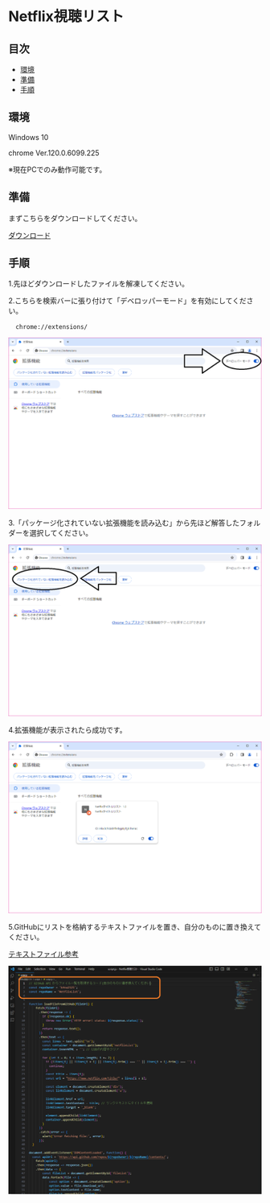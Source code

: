 <h1>Netflix視聴リスト</h1>

## 目次

- [環境](#environment)
- [準備](#preparation)
- [手順](#process)

<h2 id="environment">環境</h2>
    <p>Windows 10</p>
    <p>chrome Ver.120.0.6099.225</p>
    <p>※現在PCでのみ動作可能です。</p>

<h2 id="preparation">準備</h2>
  <p>まずこちらをダウンロードしてください。</p>
  
  [ダウンロード](https://github.com/k4na2525/Netflix-/raw/main/Netflix%E8%A6%96%E8%81%B4%E3%83%AA%E3%82%B9%E3%83%88.zip)
  
<h2 id="process">手順</h2>
  <p>1.先ほどダウンロードしたファイルを解凍してください。</p>
    
  <p>2.こちらを検索バーに張り付けて「デベロッパーモード」を有効にしてください。</p>
    
  ```
    chrome://extensions/
  ```

  <img alt="デベロッパーモード" src="imgs\chrome-1.png" />

  <p>3.「パッケージ化されていない拡張機能を読み込む」から先ほど解答したフォルダーを選択してください。</p>
  <img alt="パッケージ読み込み" src="imgs\chrome-2.png" />

  <p>4.拡張機能が表示されたら成功です。</p>
  <img alt="パッケージ読み込み" src="imgs\chrome-3.png" />

  <p>5.GitHubにリストを格納するテキストファイルを置き、自分のものに置き換えてください。</p>
  
  [テキストファイル参考](https://github.com/k4na2525/NetflixList)

  <img alt="パッケージ読み込み" src="imgs\JS-1.png" />
